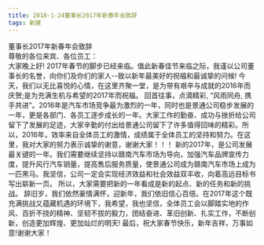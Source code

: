 ```yaml
---
title: 2018-1-24董事长2017年新春年会致辞
tags: 新建
---
```

董事长2017年新春年会致辞       
尊敬的各位来宾、各位员工：   
大家晚上好!  2017年春节的脚步已经来临。值此新春佳节来临之际，我谨以公司董事长的名誉，向你们及你们的家人--致以新年最美好的祝福和最诚挚的问候!   今天，我们以无比喜悦的心情，在这里齐聚一堂，是为带有艰辛与成就的2016年而庆贺;是为充满生机与希望的2017年而祝福。    回首往事，点滴精彩, “风雨同舟, 携手共进”。2016年是汽车市场竞争最为激烈的一年，同时也是景通公司稳步发展的一年，更是各部门、各员工逐步成长的一年。大家工作的勤奋、成功与挫折给公司留下了发展的足迹，大家辛勤的付出给景通公司留下了许多值得回味的精彩。所以，2016年，效率来自全体员工的激情，成绩属于全体员工的坚持和努力。在这里，我对大家的努力表示诚挚的谢意，谢谢大家！！！    新的2017年，是公司发展最关键的一年。我们需要继续坚持以赣南汽车市场为导向，加强汽车品牌宣传力度，提升风行汽车销量，提高售后服务质量，使景通公司成为赣南汽车市场上成为一匹黑马。我坚信，公司一定会实现经济效益和社会效益双丰收，向着高远目标书写出崭新一页。    所以，大家需要把新的一年看成是新的起点、新的任务和新的挑战。    辞旧岁，我们依然豪情满怀，迎新年，我们依旧信心百倍。在2017年这个既充满挑战又蕴藏机遇的环境下，我希望，我也坚信，全体员工会以脚踏实地的作风、百折不挠的精神、坚韧不拔的毅力，团结奋进、革旧创新、扎实工作，不断创新，创造更加辉煌、更加灿烂的明天!   最后，祝大家春节快乐，新年吉祥，万事如意!谢谢大家！